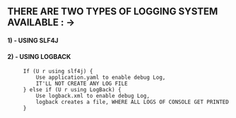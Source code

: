 
##        THERE ARE TWO TYPES OF LOGGING SYSTEM AVAILABLE : ->
####        1) - USING SLF4J
####        2) - USING LOGBACK

         If (U r using slf4j) {
             Use application.yaml to enable debug Log, 
             IT'LL NOT CREATE ANY LOG FILE
         } else if (U r using LogBack) {
             Use logback.xml to enable debug Log,
             logback creates a file, WHERE ALL LOGS OF CONSOLE GET PRINTED
         }
